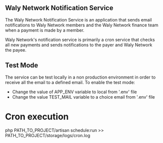
## Waly Network Notification Service

The Waly Network Notification Service is an application that sends email notifications to Waly Network members and the Waly Network finance team when a payment is made by a member.

Waly Network's notification service is primarily a cron service that checks all new payments and sends notifications to the payer and Waly Network the payee.

## Test Mode
The service can be test locally in a non production environment in order to receive all the email to a defined email.
To enable the test mode:
- Change the value of APP_ENV variable to local from '.env' file
- Change the value TEST_MAIL variable to a choice email from '.env' file


# Cron execution 

php PATH_TO_PROJECT/artisan schedule:run >> PATH_TO_PROJECT/storage/logs/cron.log
